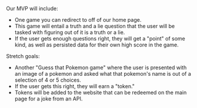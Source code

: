 Our MVP will include:
- One game you can redirect to off of our home page.
- This game will entail a truth and a lie question that the user will be tasked with figuring out of it is a truth or a lie.
- If the user gets enough questions right, they will get a "point" of some kind, as well as persisted data for their own high score in the game.

Stretch goals:
- Another "Guess that Pokemon game" where the user is presented with an image of a pokemon and asked what that pokemon's name is out of a selection of 4 or 5 choices.
- If the user gets this right, they will earn a "token."
- Tokens will be added to the website that can be redeemed on the main page for a joke from an API.